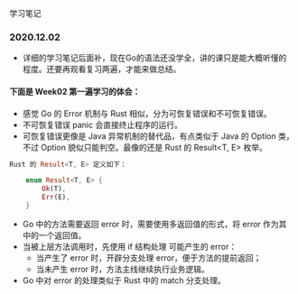 学习笔记
### 2020.12.02 
* 详细的学习笔记后面补，现在Go的语法还没学全，讲的课只是能大概听懂的程度。还要再观看复习两遍，才能来做总结。

#### 下面是 Week02 第一遍学习的体会：
* 感觉 Go 的 Error 机制与 Rust 相似，分为可恢复错误和不可恢复错误。
* 不可恢复错误 panic 会直接终止程序的运行。
* 可恢复错误更像是 Java 异常机制的替代品，有点类似于 Java 的 Option<T> 类，不过 Option<T> 貌似只能判空。最像的还是 Rust 的 Result<T, E> 枚举。
```Rust
Rust 的 Result<T, E> 定义如下：

    enum Result<T, E> {
        Ok(T),
        Err(E),
    }
```
* Go 中的方法需要返回 error 时，需要使用多返回值的形式，将 error 作为其中的一个返回值。
* 当被上层方法调用时，先使用 if 结构处理 可能产生的 error：
    * 当产生了 error 时，开辟分支处理 error，便于方法的提前返回；
    * 当未产生 error 时，方法主线继续执行业务逻辑。
* Go 中对 error 的处理类似于 Rust 中的 match 分支处理。